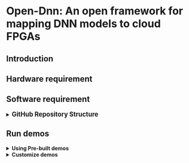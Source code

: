 # Open-Dnn: An open framework for mapping DNN models to cloud FPGAs

## Introduction

## Hardware requirement

## Software requirement

<details>
<summary><big><strong>GitHub Repository Structure</strong></big></summary>

```sh
CHaiDNN/
|
|-- LICENSE
|-- README.md
|-- netGenerator
|   |-- paramExtractor
|   |-- dse
|   `-- netGen
|-- scripts
|   |-- compile
|   |-- hls_impl
|   `-- mem_gen
|-- software
|   |-- local_acc
|   `-- cloud_acc
`-- fpga_cnn
    |-- src
    `-- testbench

```
</details>

## Run demos

<details>
<summary><strong>Using Pre-built demos</strong></summary>
<a name="Pre-built"></a>

</details>

<details>
<summary><strong>Customize demos</strong></summary>
<a name="From-source"></a>

</details>

